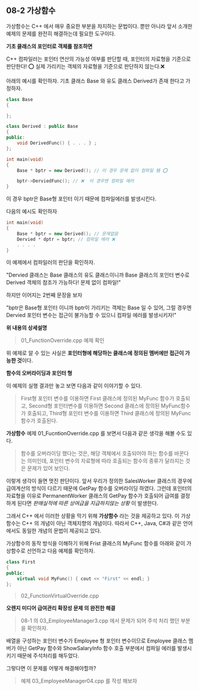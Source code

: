 08-2 가상함수
---

가상함수는 C++ 에서 매우 중요한 부분을 차지하는 문법이다. 뿐만 아니라 앞서 소개한 예제의 문제를 완전히 해결하는데 필요한 도구이다.

**기초 클래스의 포인터로 객체를 참조하면**

C++ 컴파일러는 포인터 연산의 가능성 여부를 판단할 때, 포인터의 자료형을 기준으로 판단한다! ⭕️
실제 가리키는 객체의 자료형을 기준으로 판단하지 않는다.❌

아래의 예시를 확인하자.
기초 클래스 Base 와 유도 클래스 Derived가 존재 한다고 가정하자.
``` C++
class Base
{

};

class Derived : public Base
{
public:
    void DerivedFunc() { . . . } ;
};
```

``` C++ 
int main(void)
{
    Base * bptr = new Derived(); // 이 경우 문제 없이 컴파일 됌 ⭕️

    bptr->DerviedFunc(); // ❌  이 경우엔 컴파일 에러
}
```
이 경우 bptr은 Base형 포인터 이기 때문에 컴파일에러를 발생시킨다.

다음의 예시도 확인하자
``` C++
int main(void)
{
    Base * bptr = new Derived(); // 문제없음
    Dervied * dptr = bptr; // 컴파일 에러 ❌
    . . . .
}
```
이 예제에서 컴파일러의 판단을 확인하자.

"Dervied 클래스는 Base 클래스의 유도 클래스이니까 Base 클래스의 포인터 변수로 Derived 객체의 참조가 가능하다! 문제 없이 컴파일!"

하지만 이어지는 2번째 문장을 보자

"bptr은 Base형 포인터 이니까 bptr이 가리키는 객체는 Base 일 수 있어, 그럴 경우엔 Dervied 포인터 변수는 접근이 불가능할 수 있으니 컴파일 에러를 발생시키자!"

**위 내용의 상세설명**
> 01_FunctionOverride.cpp 예제 확인

위 예제로 알 수 있는 사실은 **포인터형에 해당하는 클래스에 정의된 멤버에만 접근이 가능한 것**이다.

**함수의 오버라이딩과 포인터 형**

이 예제의 실행 결과만 놓고 보면 다음과 같이 이야기할 수 있다.
> First형 포인터 변수를 이용하면 First 클래스에 정의된 MyFunc 함수가 호출되고, Second형 포인터변수를 이용하면 Second 클래스에 정의된 MyFunc함수가 호출되고, Third형 포인터 변수를 이용하면 Third 클래스에 정의된 MyFunc 함수가 호출된다.

**가상함수**
예제 01_FucntionOverride.cpp 를 보면서 다음과 같은 생각을 해볼 수도 있다.
> 함수를 오버라이딩 했다는 것은, 해당 객체에서 호출되어야 하는 함수를 바꾼다는 의미인데, 포인터 변수의 자료형에 따라 호출되는 함수의 종류가 달라지는 것은 문제가 있어 보인다.

이렇게 생각이 들면 멋진 판단이다. 앞서 우리가 정의한 SalesWorker 클래스의 경우에 급여계산의 방식이 다르기 때문에 GetPay 함수를 오버라이딩 하였다. 그런데 포인터의 자료형을 이유로 PermanentWorker 클래스의 GetPay 함수가 호출되어 급여를 결정하게 된다면 *판매실적에 따른 상여급을 지급하지않는 상황* 이 발생한다.

그래서 C++ 에서 이러한 상황을 막기 위해 **가상함수** 라는 것을 제공하고 있다.
이 가상함수는 C++ 의 개념이 아닌 객체지향의 개념이다. 따라서 C++, Java, C#과 같은 언어에서도 동일한 개념의 문법이 제공되고 있다.

가상함수의 동작 방식을 이해하기 위해 Frist 클래스의 MyFunc 함수를 아래와 같이 가상함수로 선언하고 다음 예제를 확인하자.

``` C++
class First
{
public:
    virtual void MyFunc() { cout << "First" << endl; }
};
```

> 02_FunctionVirtualOverride.cpp

**오렌지 미디어 급여관리 확장성 문제 의 완전한 해결**
> 08-1 의 03_EmployeeManager3.cpp 에서 문제가 되어 주석 처리 했던 부분 을 확인하자.

배열을 구성하는 포인터 변수가 Employee 형 포인터 변수이므로 Employee 클래스 멤버가 아닌 GetPay 함수와 ShowSalaryInfo 함수 호출 부분에서 컴파일 에러를 발생시키기 때문에 주석처리를 해두었다.

그렇다면 이 문제를 어떻게 해결해야할까? 
> 예제 03_EmployeeManager04.cpp 를 작성 해보자